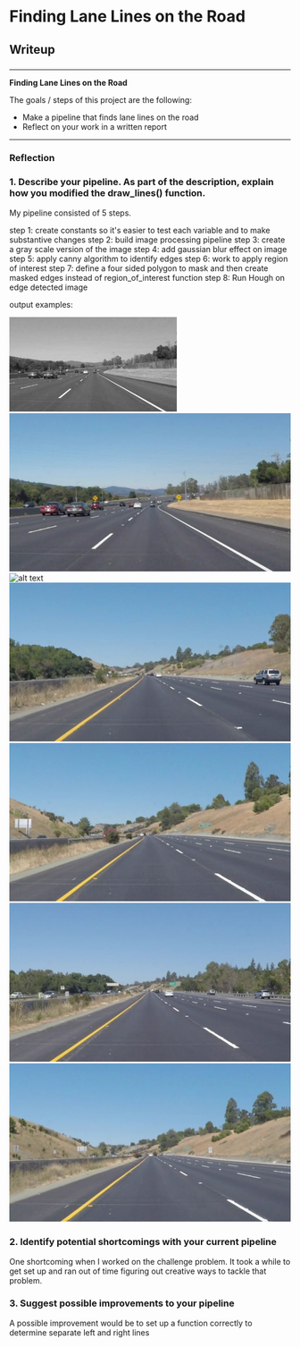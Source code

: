 # **Finding Lane Lines on the Road** 

## Writeup 

### 

---

**Finding Lane Lines on the Road**

The goals / steps of this project are the following:
* Make a pipeline that finds lane lines on the road
* Reflect on your work in a written report


[//]: # (Image References)

[image1]: ./examples/grayscale.jpg "Grayscale"
[image2]: ./test_images/solidWhiteCurve.jpg "solidWhiteCurve.jpg"
[image3]: ./test_images/solidWhiteRight.jpg"solidWhiteRight.jpg"
[image4]: ./test_images/solidYellowCurve.jpg "solidYellowCurve.jpg"
[image5]: ./test_images/solidYellowCurve2.jpg "solidYellowCurve2.jpg"
[image6]: ./test_images/solidYellowLeft.jpg "solidYellowLeft.jpg"
[image7]: ./test_images/whiteCarLaneSwitch.jpg "whiteCarLaneSwitch.jpg"

---

### Reflection

### 1. Describe your pipeline. As part of the description, explain how you modified the draw_lines() function.

My pipeline consisted of 5 steps. 

step 1: create constants so it's easier to test each variable and to make substantive changes 
step 2: build image processing pipeline
step 3: create a gray scale version of the image 
step 4: add gaussian blur effect on image
step 5: apply canny algorithm to identify edges
step 6: work to apply region of interest
step 7: define a four sided polygon to mask and then create masked edges instead of region_of_interest function
step 8: Run Hough on edge detected image

output examples:

![alt text][image1]
![alt text][image2]
![alt text][image3]
![alt text][image4]
![alt text][image5]
![alt text][image6]
![alt text][image7]


### 2. Identify potential shortcomings with your current pipeline


One shortcoming when I worked on the challenge problem. It took a while to get set up and ran out of time figuring out creative ways to tackle that problem.


### 3. Suggest possible improvements to your pipeline

A possible improvement would be to set up a function correctly to determine separate left and right lines


